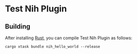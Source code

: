 # Test Nih Plugin

## Building

After installing [Rust](https://rustup.rs/), you can compile Test Nih Plugin as follows:

```shell
cargo xtask bundle nih_hello_world --release
```
